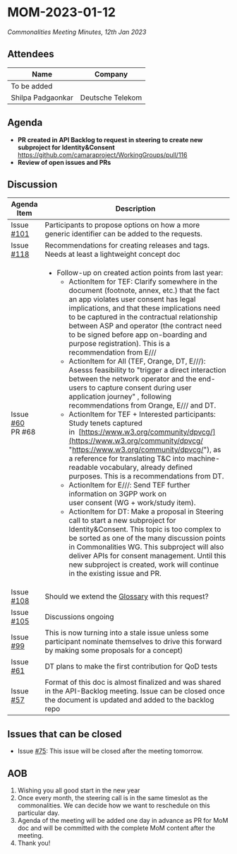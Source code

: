 # MOM-2023-01-12

*Commonalities Meeting Minutes, 12th Jan 2023*

## Attendees

| Name | Company |
| ---- | ------- |
|To be added  |
| Shilpa Padgaonkar | Deutsche Telekom |

## Agenda

* **PR created in API Backlog to request in steering to create new subproject for Identity&Consent** https://github.com/camaraproject/WorkingGroups/pull/116 
* **Review of open issues and PRs**

## Discussion

| Agenda Item | Description |
| ----------- | ----------- |
| Issue [#101](https://github.com/camaraproject/WorkingGroups/issues/101) | Participants to propose options on how a more generic identifier can be added to the requests. |
| Issue [#118](https://github.com/camaraproject/WorkingGroups/issues/118) |Recommendations for creating releases and tags. Needs at least a lightweight concept doc |
| Issue [#60](https://github.com/camaraproject/WorkingGroups/issues/60)<br>PR #68 | <ul><li>Follow-up on created action points from last year:<ul><li>ActionItem for TEF: Clarify somewhere in the document (footnote, annex, etc.) that the fact an app violates user consent has legal implications, and that these implications need to be captured in the contractual relationship between ASP and operator (the contract need to be signed before app on-boarding and purpose registration). This is a recommendation from E///</li><li>ActionItem for All (TEF, Orange, DT, E///): Asesss feasibility to "trigger a direct interaction between the network operator and the end-users to capture consent during user application journey" , following recommendations from Orange, E/// and DT.</li><li>ActionItem for TEF + Interested participants: Study tenets captured in  [https://www.w3.org/community/dpvcg/](https://www.w3.org/community/dpvcg/ "https://www.w3.org/community/dpvcg/"), as a reference for translating T&C into machine-readable vocabulary, already defined purposes. This is a recommendations from DT.</li><li>ActionItem for E///: Send TEF further information on 3GPP work on user consent (WG + work/study item).</li><li>ActionItem for DT: Make a proposal in Steering call to start a new subproject for Identity&Consent. This topic is too complex to be sorted as one of the many discussion points in Commonalities WG. This subproject will also deliver APIs for consent management. Until this new subproject is created, work will continue in the existing issue and PR.</li></ul></li></ul> |
| Issue [#108](https://github.com/camaraproject/WorkingGroups/issues/108)|Should we extend the [Glossary](https://github.com/camaraproject/WorkingGroups/blob/main/Commonalities/documentation/Glossary.md) with this request? |
| Issue [#105](https://github.com/camaraproject/WorkingGroups/issues/105) | Discussions ongoing  |
| Issue [#99](https://github.com/camaraproject/WorkingGroups/issues/99)| This is now turning into a stale issue unless some participant nominate themselves to drive this forward by making some proposals for a concept) |
| Issue [#61](https://github.com/camaraproject/WorkingGroups/issues/61)| DT plans to make the first contribution for QoD tests |
| Issue [#57](https://github.com/camaraproject/WorkingGroups/issues/57)|Format of this doc is almost finalized and was shared in the API-Backlog meeting. Issue can be closed once the document is updated and added to the backlog repo |

## Issues that can be closed
* Issue [#75](https://github.com/camaraproject/WorkingGroups/issues/75): This issue will be closed after the meeting tomorrow.

## AOB

1. Wishing you all good start in the new year
2. Once every month, the steering call is in the same timeslot as the commonalities. We can decide how we want to reschedule on this particular day.
3. Agenda of the meeting will be added one day in advance as PR for MoM doc and will be committed with the complete MoM content after the meeting.
4. Thank you!
